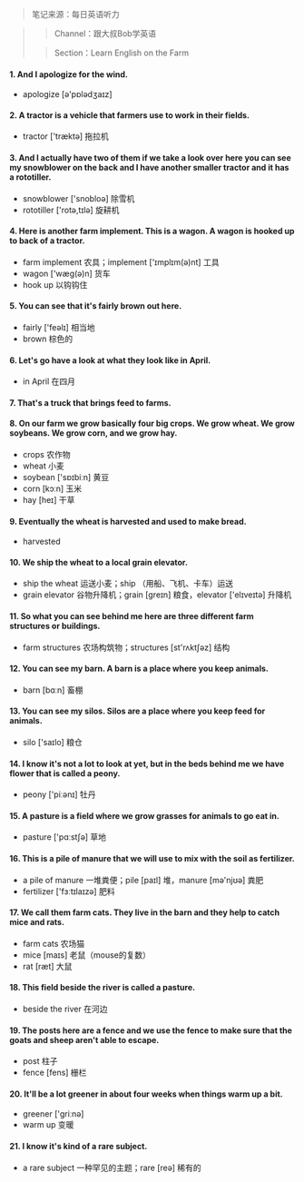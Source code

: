 > 笔记来源：每日英语听力

> > Channel：跟大叔Bob学英语
>
> > Section：Learn English on the Farm

#### 1.  And I apologize for the wind.

- apologize [ə'pɒlədʒaɪz]

#### 2. A tractor is a vehicle that farmers use to work in their fields. 

- tractor ['træktə] 拖拉机

#### 3. And I actually have two of them if we take a look over here you can see my snowblower on the back and I have another smaller tractor and it has a rototiller.

- snowblower ['snobloə] 除雪机
- rototiller ['rotə,tɪlə] 旋耕机

#### 4. Here is another farm implement. This is a wagon. A wagon is hooked up to back of a tractor.

-  farm implement 农具；implement ['ɪmplɪm(ə)nt]  工具
- wagon ['wæg(ə)n] 货车
- hook up 以钩钩住

#### 5. You can see that it's fairly brown out here.

- fairly ['feəlɪ] 相当地
- brown 棕色的

#### 6. Let's go have a look at what they look like in April.

- in April 在四月

#### 7. That's a truck that brings feed to farms. 

#### 8. On our farm we grow basically four big crops. We grow wheat. We grow soybeans. We grow corn, and we grow hay.

- crops 农作物
- wheat 小麦
- soybean ['sɒɪbiːn] 黄豆
- corn [kɔːn] 玉米
- hay [heɪ] 干草

#### 9. Eventually the wheat is harvested and used to make bread.

- harvested 

#### 10. We ship the wheat to a local grain elevator.

- ship the wheat 运送小麦；ship （用船、飞机、卡车）运送
- grain elevator 谷物升降机；grain [greɪn] 粮食，elevator ['elɪveɪtə] 升降机

#### 11. So what you can see behind me here are three different farm structures or buildings.

- farm structures 农场构筑物；structures [st'rʌktʃəz] 结构

#### 12. You can see my barn. A barn is a place where you keep animals.

- barn [bɑːn] 畜棚

#### 13. You can see my silos. Silos are a place where you keep feed for animals.

- silo ['saɪlo] 粮仓

#### 14. I know it's not a lot to look at yet, but in the beds behind me we have flower that is called a peony.

- peony ['piːənɪ] 牡丹

#### 15. A pasture is a field where we grow grasses for animals to go eat in.

- pasture ['pɑːstʃə] 草地

#### 16. This is a pile of manure that we will use to mix with the soil as fertilizer.

-  a pile of manure 一堆粪便；pile [paɪl] 堆，manure [mə'njʊə] 粪肥
- fertilizer ['fɜːtɪlaɪzə] 肥料

#### 17. We call them farm cats. They live in the barn and they help to catch mice and rats.

- farm cats 农场猫
- mice [maɪs] 老鼠（mouse的复数）
- rat [ræt] 大鼠

#### 18. This field beside the river is called a pasture.

- beside the river 在河边

#### 19. The posts here are a fence and we use the fence to make sure that the goats and sheep aren't able to escape.

- post 柱子
- fence [fens] 栅栏

#### 20. It'll be a lot greener in about four weeks when things warm up a bit.

-  greener ['ɡriːnə] 
-  warm up 变暖

#### 21. I know it's kind of a rare subject.

- a rare subject 一种罕见的主题；rare [reə] 稀有的
